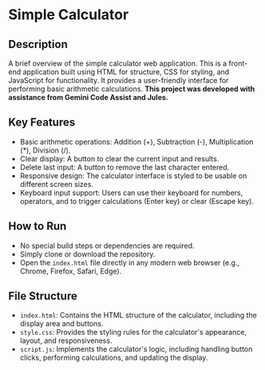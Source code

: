 # Simple Calculator

## Description
A brief overview of the simple calculator web application. This is a front-end application built using HTML for structure, CSS for styling, and JavaScript for functionality. It provides a user-friendly interface for performing basic arithmetic calculations.
**This project was developed with assistance from Gemini Code Assist and Jules.**

## Key Features
- Basic arithmetic operations: Addition (+), Subtraction (-), Multiplication (*), Division (/).
- Clear display: A button to clear the current input and results.
- Delete last input: A button to remove the last character entered.
- Responsive design: The calculator interface is styled to be usable on different screen sizes.
- Keyboard input support: Users can use their keyboard for numbers, operators, and to trigger calculations (Enter key) or clear (Escape key).

## How to Run
- No special build steps or dependencies are required.
- Simply clone or download the repository.
- Open the `index.html` file directly in any modern web browser (e.g., Chrome, Firefox, Safari, Edge).

## File Structure
- `index.html`: Contains the HTML structure of the calculator, including the display area and buttons.
- `style.css`: Provides the styling rules for the calculator's appearance, layout, and responsiveness.
- `script.js`: Implements the calculator's logic, including handling button clicks, performing calculations, and updating the display.
